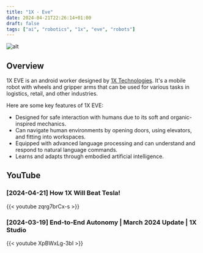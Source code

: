 ```yaml
---
title: "1X - Eve"
date: 2024-04-21T22:26:14+01:00
draft: false
tags: ["ai", "robotics", "1x", "eve", "robots"]
---
```


![alt](/images/1X-Eve.jpg)

## Overview
1X EVE is an android worker designed by [1X Technologies](https://www.1x.tech/). It's a mobile robot with wheels and gripper arms that can be used for various tasks in logistics, retail, and other industries.

Here are some key features of 1X EVE:
- Designed for safe interaction with humans due to its soft and organic-inspired mechanics.
- Can navigate human environments by opening doors, using elevators, and fitting into workspaces.
- Equipped with advanced language processing and can understand and respond to natural language commands.
- Learns and adapts through embodied artificial intelligence.

## YouTube

### [2024-04-21] How 1X Will Beat Tesla!
{{< youtube zqrg7brCx-s >}}

### [2024-03-19] End-to-End Autonomy | March 2024 Update | 1X Studio
{{< youtube XpBWxLg-3bI >}}
